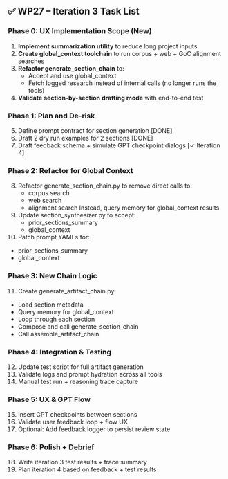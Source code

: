 ## ✅ WP27 – Iteration 3 Task List

### Phase 0: UX Implementation Scope (New)
1. **Implement summarization utility** to reduce long project inputs
2. **Create global_context toolchain** to run corpus + web + GoC alignment searches
3. **Refactor generate_section_chain** to:
   - Accept and use global_context
   - Fetch logged research instead of internal calls (no longer runs the tools)
4. **Validate section-by-section drafting mode** with end-to-end test

### Phase 1: Plan and De-risk
5. Define prompt contract for section generation [DONE]
6. Draft 2 dry run examples for 2 sections [DONE]
7. Draft feedback schema + simulate GPT checkpoint dialogs [✓ Iteration 4]

### Phase 2: Refactor for Global Context
8. Refactor generate_section_chain.py to remove direct calls to:
   - corpus search
   - web search
   - alignment search
   Instead, query memory for global_context results
9. Update section_synthesizer.py to accept:
   - prior_sections_summary
   - global_context
10. Patch prompt YAMLs for:
   - prior_sections_summary
   - global_context

### Phase 3: New Chain Logic
11. Create generate_artifact_chain.py:
   - Load section metadata
   - Query memory for global_context
   - Loop through each section
   - Compose and call generate_section_chain
   - Call assemble_artifact_chain

### Phase 4: Integration & Testing
12. Update test script for full artifact generation
13. Validate logs and prompt hydration across all tools
14. Manual test run + reasoning trace capture

### Phase 5: UX & GPT Flow
15. Insert GPT checkpoints between sections
16. Validate user feedback loop + flow UX
17. Optional: Add feedback logger to persist review state

### Phase 6: Polish + Debrief
18. Write iteration 3 test results + trace summary
19. Plan iteration 4 based on feedback + test results